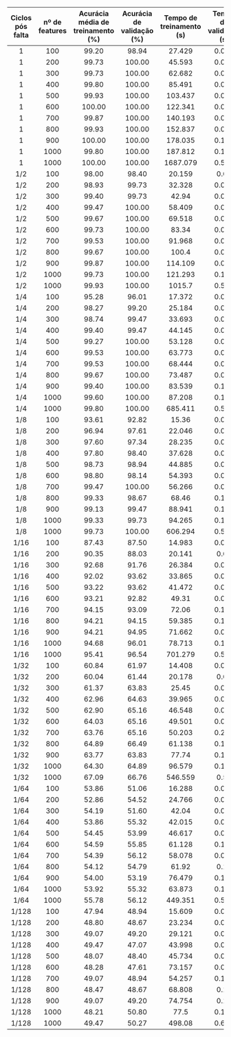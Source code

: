|Ciclos pós falta| nº de features | Acurácia média de treinamento (%) | Acurácia de validação (%) | Tempo de treinamento (s) | Tempo de validação (s) |
|:---:|:---:|:---:|:---:|:---:|:---:|
|1|100|99.20|98.94|27.429|0.014|
|1|200|99.73|100.00|45.593|0.023|
|1|300|99.73|100.00|62.682|0.044|
|1|400|99.80|100.00|85.491|0.051|
|1|500|99.93|100.00|103.437|0.063|
|1|600|100.00|100.00|122.341|0.077|
|1|700|99.87|100.00|140.193|0.086|
|1|800|99.93|100.00|152.837|0.086|
|1|900|100.00|100.00|178.035|0.103|
|1|1000|99.80|100.00|187.812|0.117|
|1|1000|100.00|100.00|1687.079|0.519|
|1/2|100|98.00|98.40|20.159|0.02|
|1/2|200|98.93|99.73|32.328|0.034|
|1/2|300|99.40|99.73|42.94|0.055|
|1/2|400|99.47|100.00|58.409|0.044|
|1/2|500|99.67|100.00|69.518|0.053|
|1/2|600|99.73|100.00|83.34|0.084|
|1/2|700|99.53|100.00|91.968|0.091|
|1/2|800|99.67|100.00|100.4|0.096|
|1/2|900|99.87|100.00|114.109|0.093|
|1/2|1000|99.73|100.00|121.293|0.104|
|1/2|1000|99.93|100.00|1015.7|0.506|
|1/4|100|95.28|96.01|17.372|0.011|
|1/4|200|98.27|99.20|25.184|0.023|
|1/4|300|98.74|99.47|33.693|0.046|
|1/4|400|99.40|99.47|44.145|0.043|
|1/4|500|99.27|100.00|53.128|0.063|
|1/4|600|99.53|100.00|63.773|0.078|
|1/4|700|99.53|100.00|68.444|0.087|
|1/4|800|99.67|100.00|73.487|0.083|
|1/4|900|99.40|100.00|83.539|0.103|
|1/4|1000|99.60|100.00|87.208|0.102|
|1/4|1000|99.80|100.00|685.411|0.504|
|1/8|100|93.61|92.82|15.36|0.014|
|1/8|200|96.94|97.61|22.046|0.033|
|1/8|300|97.60|97.34|28.235|0.041|
|1/8|400|97.80|98.40|37.628|0.043|
|1/8|500|98.73|98.94|44.885|0.067|
|1/8|600|98.80|98.14|54.393|0.068|
|1/8|700|99.47|100.00|56.266|0.076|
|1/8|800|99.33|98.67|68.46|0.122|
|1/8|900|99.13|99.47|88.941|0.136|
|1/8|1000|99.33|99.73|94.265|0.132|
|1/8|1000|99.73|100.00|606.294|0.502|
|1/16|100|87.43|87.50|14.983|0.014|
|1/16|200|90.35|88.03|20.141|0.02|
|1/16|300|92.68|91.76|26.384|0.046|
|1/16|400|92.02|93.62|33.865|0.041|
|1/16|500|93.22|93.62|41.472|0.056|
|1/16|600|93.21|92.82|49.31|0.072|
|1/16|700|94.15|93.09|72.06|0.134|
|1/16|800|94.21|94.15|59.385|0.103|
|1/16|900|94.21|94.95|71.662|0.092|
|1/16|1000|94.68|96.01|78.713|0.113|
|1/16|1000|95.41|96.54|701.279|0.522|
|1/32|100|60.84|61.97|14.408|0.014|
|1/32|200|60.04|61.44|20.178|0.02|
|1/32|300|61.37|63.83|25.45|0.059|
|1/32|400|62.96|64.63|39.965|0.052|
|1/32|500|62.90|65.16|46.548|0.058|
|1/32|600|64.03|65.16|49.501|0.065|
|1/32|700|63.76|65.16|50.203|0.244|
|1/32|800|64.89|66.49|61.138|0.124|
|1/32|900|63.77|63.83|77.74|0.148|
|1/32|1000|64.30|64.89|96.579|0.135|
|1/32|1000|67.09|66.76|546.559|0.53|
|1/64|100|53.86|51.06|16.288|0.014|
|1/64|200|52.86|54.52|24.766|0.029|
|1/64|300|54.19|51.60|42.04|0.042|
|1/64|400|53.86|55.32|42.015|0.055|
|1/64|500|54.45|53.99|46.617|0.066|
|1/64|600|54.59|55.85|61.128|0.124|
|1/64|700|54.39|56.12|58.078|0.085|
|1/64|800|54.12|54.79|61.92|0.12|
|1/64|900|54.00|53.19|76.479|0.176|
|1/64|1000|53.92|55.32|63.873|0.101|
|1/64|1000|55.78|56.12|449.351|0.548|
|1/128|100|47.94|48.94|15.609|0.042|
|1/128|200|48.80|48.67|23.234|0.032|
|1/128|300|49.07|49.20|29.121|0.034|
|1/128|400|49.47|47.07|43.998|0.045|
|1/128|500|48.07|48.40|45.734|0.066|
|1/128|600|48.28|47.61|73.157|0.067|
|1/128|700|49.07|48.94|54.257|0.117|
|1/128|800|48.47|48.67|68.808|0.12|
|1/128|900|49.07|49.20|74.754|0.12|
|1/128|1000|48.21|50.80|77.5|0.196|
|1/128|1000|49.47|50.27|498.08|0.609|